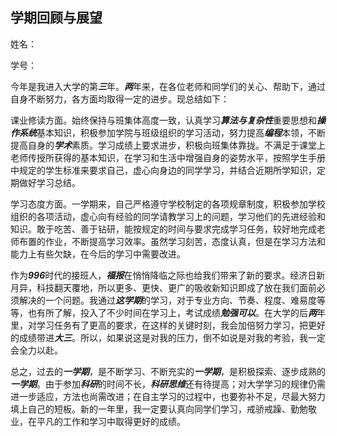 ## 学期回顾与展望

姓名：

学号：

今年是我进入大学的第***三***年。***两***年来，在各位老师和同学们的关心、帮助下，通过自身不断努力，各方面均取得一定的进步。现总结如下：

课业修读方面。始终保持与班集体高度一致，认真学习***算法与复杂性***重要思想和***操作系统***基本知识，积极参加学院与班级组织的学习活动，努力提高***编程***本领，不断提高自身的***学术***素质。学习成绩上要求进步，积极向班集体靠拢。不满足于课堂上老师传授所获得的基本知识，在学习和生活中增强自身的姿势水平，按照学生手册中规定的学生标准来要求自己，虚心向身边的同学学习，并结合近期所学知识，定期做好学习总结。

学习态度方面。一学期来，自己严格遵守学校制定的各项规章制度，积极参加学校组织的各项活动，虚心向有经验的同学请教学习上的问题，学习他们的先进经验和知识。敢于吃苦、善于钻研，能按规定的时间与要求完成学习任务，较好地完成老师布置的作业，不断提高学习效率。虽然学习刻苦，态度认真，但是在学习方法和能力上有些欠缺，在今后的学习中需要改进。

作为***996***时代的接班人，***福报***在悄悄降临之际也给我们带来了新的要求。经济日新月异，科技翻天覆地，所以更多、更快、更广的吸收新知识即成了放在我们面前必须解决的一个问题。我通过***这学期***的学习，对于专业方向、节奏、程度、难易度等等，也有所了解，投入了不少时间在学习上，考试成绩***勉强可以***。在大学的后***两***年里，对学习任务有了更高的要求，在这样的关键时刻，我会加倍努力学习，把更好的成绩带进***大三***。所以，如果说这是对我的压力，倒不如说是对我的考验，我一定会全力以赴。

总之，过去的***一学期***，是不断学习、不断充实的***一学期***，是积极探索、逐步成熟的***一学期***。由于参加***科研***的时间不长，***科研思维***还有待提高；对大学学习的规律仍需进一步适应，方法也尚需改进；在自主学习的过程中，也要弥补不足，尽最大努力填上自己的短板。新的一年里，我一定要认真向同学们学习，戒骄戒躁、勤勉敬业，在平凡的工作和学习中取得更好的成绩。
